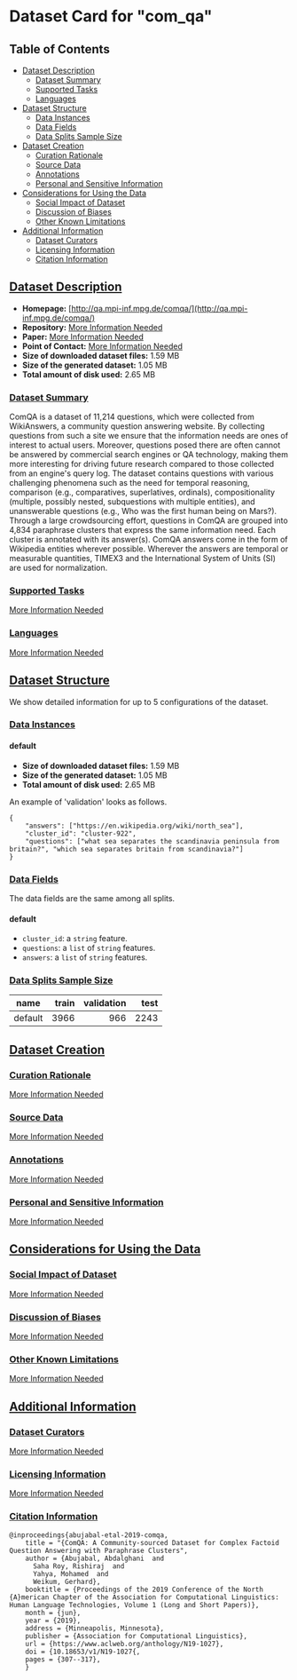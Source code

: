 ---
---

# Dataset Card for "com_qa"

## Table of Contents
- [Dataset Description](#dataset-description)
  - [Dataset Summary](#dataset-summary)
  - [Supported Tasks](#supported-tasks)
  - [Languages](#languages)
- [Dataset Structure](#dataset-structure)
  - [Data Instances](#data-instances)
  - [Data Fields](#data-fields)
  - [Data Splits Sample Size](#data-splits-sample-size)
- [Dataset Creation](#dataset-creation)
  - [Curation Rationale](#curation-rationale)
  - [Source Data](#source-data)
  - [Annotations](#annotations)
  - [Personal and Sensitive Information](#personal-and-sensitive-information)
- [Considerations for Using the Data](#considerations-for-using-the-data)
  - [Social Impact of Dataset](#social-impact-of-dataset)
  - [Discussion of Biases](#discussion-of-biases)
  - [Other Known Limitations](#other-known-limitations)
- [Additional Information](#additional-information)
  - [Dataset Curators](#dataset-curators)
  - [Licensing Information](#licensing-information)
  - [Citation Information](#citation-information)

## [Dataset Description](#dataset-description)

- **Homepage:** [http://qa.mpi-inf.mpg.de/comqa/](http://qa.mpi-inf.mpg.de/comqa/)
- **Repository:** [More Information Needed](https://github.com/huggingface/datasets/blob/master/CONTRIBUTING.md#how-to-contribute-to-the-dataset-cards)
- **Paper:** [More Information Needed](https://github.com/huggingface/datasets/blob/master/CONTRIBUTING.md#how-to-contribute-to-the-dataset-cards)
- **Point of Contact:** [More Information Needed](https://github.com/huggingface/datasets/blob/master/CONTRIBUTING.md#how-to-contribute-to-the-dataset-cards)
- **Size of downloaded dataset files:** 1.59 MB
- **Size of the generated dataset:** 1.05 MB
- **Total amount of disk used:** 2.65 MB

### [Dataset Summary](#dataset-summary)

ComQA is a dataset of 11,214 questions, which were collected from WikiAnswers, a community question answering website.
By collecting questions from such a site we ensure that the information needs are ones of interest to actual users.
Moreover, questions posed there are often cannot be answered by commercial search engines or QA technology, making them
more interesting for driving future research compared to those collected from an engine's query log. The dataset contains
questions with various challenging phenomena such as the need for temporal reasoning, comparison (e.g., comparatives,
superlatives, ordinals), compositionality (multiple, possibly nested, subquestions with multiple entities), and
unanswerable questions (e.g., Who was the first human being on Mars?). Through a large crowdsourcing effort, questions
in ComQA are grouped into 4,834 paraphrase clusters that express the same information need. Each cluster is annotated
with its answer(s). ComQA answers come in the form of Wikipedia entities wherever possible. Wherever the answers are
temporal or measurable quantities, TIMEX3 and the International System of Units (SI) are used for normalization.

### [Supported Tasks](#supported-tasks)

[More Information Needed](https://github.com/huggingface/datasets/blob/master/CONTRIBUTING.md#how-to-contribute-to-the-dataset-cards)

### [Languages](#languages)

[More Information Needed](https://github.com/huggingface/datasets/blob/master/CONTRIBUTING.md#how-to-contribute-to-the-dataset-cards)

## [Dataset Structure](#dataset-structure)

We show detailed information for up to 5 configurations of the dataset.

### [Data Instances](#data-instances)

#### default

- **Size of downloaded dataset files:** 1.59 MB
- **Size of the generated dataset:** 1.05 MB
- **Total amount of disk used:** 2.65 MB

An example of 'validation' looks as follows.
```
{
    "answers": ["https://en.wikipedia.org/wiki/north_sea"],
    "cluster_id": "cluster-922",
    "questions": ["what sea separates the scandinavia peninsula from britain?", "which sea separates britain from scandinavia?"]
}
```

### [Data Fields](#data-fields)

The data fields are the same among all splits.

#### default
- `cluster_id`: a `string` feature.
- `questions`: a `list` of `string` features.
- `answers`: a `list` of `string` features.

### [Data Splits Sample Size](#data-splits-sample-size)

| name  |train|validation|test|
|-------|----:|---------:|---:|
|default| 3966|       966|2243|

## [Dataset Creation](#dataset-creation)

### [Curation Rationale](#curation-rationale)

[More Information Needed](https://github.com/huggingface/datasets/blob/master/CONTRIBUTING.md#how-to-contribute-to-the-dataset-cards)

### [Source Data](#source-data)

[More Information Needed](https://github.com/huggingface/datasets/blob/master/CONTRIBUTING.md#how-to-contribute-to-the-dataset-cards)

### [Annotations](#annotations)

[More Information Needed](https://github.com/huggingface/datasets/blob/master/CONTRIBUTING.md#how-to-contribute-to-the-dataset-cards)

### [Personal and Sensitive Information](#personal-and-sensitive-information)

[More Information Needed](https://github.com/huggingface/datasets/blob/master/CONTRIBUTING.md#how-to-contribute-to-the-dataset-cards)

## [Considerations for Using the Data](#considerations-for-using-the-data)

### [Social Impact of Dataset](#social-impact-of-dataset)

[More Information Needed](https://github.com/huggingface/datasets/blob/master/CONTRIBUTING.md#how-to-contribute-to-the-dataset-cards)

### [Discussion of Biases](#discussion-of-biases)

[More Information Needed](https://github.com/huggingface/datasets/blob/master/CONTRIBUTING.md#how-to-contribute-to-the-dataset-cards)

### [Other Known Limitations](#other-known-limitations)

[More Information Needed](https://github.com/huggingface/datasets/blob/master/CONTRIBUTING.md#how-to-contribute-to-the-dataset-cards)

## [Additional Information](#additional-information)

### [Dataset Curators](#dataset-curators)

[More Information Needed](https://github.com/huggingface/datasets/blob/master/CONTRIBUTING.md#how-to-contribute-to-the-dataset-cards)

### [Licensing Information](#licensing-information)

[More Information Needed](https://github.com/huggingface/datasets/blob/master/CONTRIBUTING.md#how-to-contribute-to-the-dataset-cards)

### [Citation Information](#citation-information)

```
@inproceedings{abujabal-etal-2019-comqa,
    title = "{ComQA: A Community-sourced Dataset for Complex Factoid Question Answering with Paraphrase Clusters",
    author = {Abujabal, Abdalghani  and
      Saha Roy, Rishiraj  and
      Yahya, Mohamed  and
      Weikum, Gerhard},
    booktitle = {Proceedings of the 2019 Conference of the North {A}merican Chapter of the Association for Computational Linguistics: Human Language Technologies, Volume 1 (Long and Short Papers)},
    month = {jun},
    year = {2019},
    address = {Minneapolis, Minnesota},
    publisher = {Association for Computational Linguistics},
    url = {https://www.aclweb.org/anthology/N19-1027},
    doi = {10.18653/v1/N19-1027{,
    pages = {307--317},
    }

```

